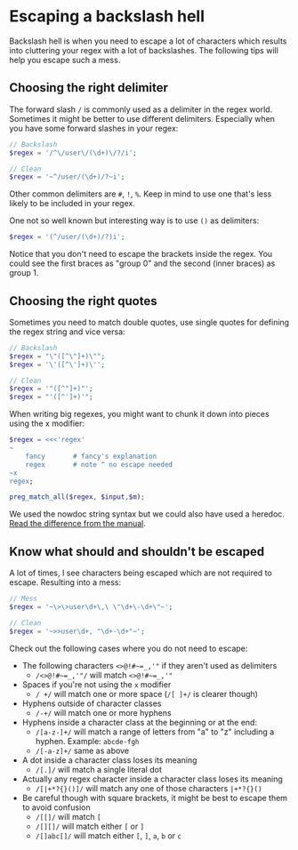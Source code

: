 # Escaping a backslash hell

Backslash hell is when you need to escape a lot of characters which results into cluttering your regex with a lot of backslashes. The following tips will help you escape such a mess.

## Choosing the right delimiter

The forward slash `/` is commonly used as a delimiter in the regex world. Sometimes it might be better to use different delimiters. Especially when you have some forward slashes in your regex:

```php
// Backslash
$regex = '/^\/user\/(\d+)\/?/i';

// Clean
$regex = '~^/user/(\d+)/?~i';
```

Other common delimiters are `#`, `!`, `%`. Keep in mind to use one that's less likely to be included in your regex.

One not so well known but interesting way is to use `()` as delimiters:

```php
$regex = '(^/user/(\d+)/?)i';
```

Notice that you don't need to escape the brackets inside the regex. You could see the first braces as "group 0" and the second (inner braces) as group 1.


## Choosing the right quotes

Sometimes you need to match double quotes, use single quotes for defining the regex string and vice versa:

```php
// Backslash
$regex = "\"([^\"]+)\"";
$regex = '\'([^\']+)\'';

// Clean
$regex = '"([^"]+)"';
$regex = "'([^']+)'";
```

When writing big regexes, you might want to chunk it down into pieces using the x modifier:

```php
$regex = <<<'regex'
~
    fancy       # fancy's explanation
    regex       # note ^ no escape needed
~x
regex;

preg_match_all($regex, $input,$m);
```

We used the nowdoc string syntax but we could also have used a heredoc. [Read the difference from the manual](http://php.net/manual/en/language.types.string.php#language.types.string.syntax.nowdoc).

## Know what should and shouldn't be escaped

A lot of times, I see characters being escaped which are not required to escape. Resulting into a mess:

```php
// Mess
$regex = '~\>\>user\d+\,\ \"\d+\-\d+\"~';

// Clean
$regex = '~>>user\d+, "\d+-\d+"~';
```

Check out the following cases where you do not need to escape:

- The following characters `<>@!#~=_,'"` if they aren't used as delimiters
	- `/<>@!#~=_,'"/` will match `<>@!#~=_,'"`
- Spaces if you're not using the `x` modifier
	- `/ +/` will match one or more space (`/[ ]+/` is clearer though)
- Hyphens outside of character classes
	- `/-+/` will match one or more hyphens
- Hyphens inside a character class at the beginning or at the end:
	- `/[a-z-]+/` will match a range of letters from "a" to "z" including a hyphen. Example: `abcde-fgh`
	- `/[-a-z]+/` same as above
- A dot inside a character class loses its meaning
	- `/[.]/` will match a single literal dot
- Actually any regex character inside a character class loses its meaning
	- `/[|+*?{}()]/` will match any one of those characters `|+*?{}()` 
- Be careful though with square brackets, it might be best to escape them to avoid confusion
	- `/[[]/` will match `[`
	- `/[][]/` will match either `[` or `]`
	- `/[]abc[]/` will match either `[`, `]`, `a`, `b` or `c`